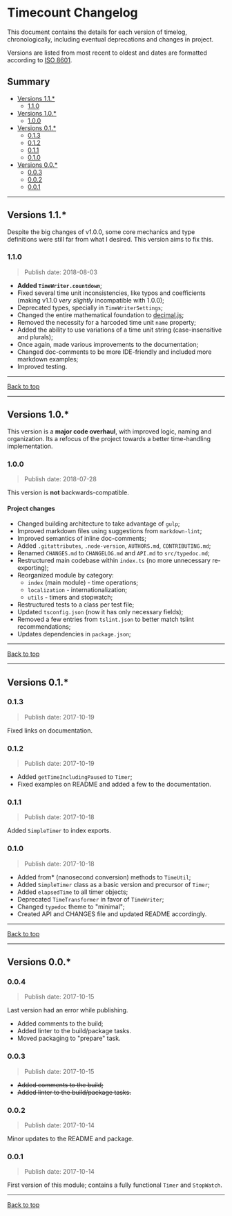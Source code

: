 # Timecount Changelog

This document contains the details for each version of timelog, chronologically, including eventual deprecations and changes in project.

Versions are listed from most recent to oldest and dates are formatted according to [ISO 8601](https://www.iso.org/iso-8601-date-and-time-format.html).

## Summary

- [Versions 1.1.*](#versions-11)
    - [1.1.0](#110)
- [Versions 1.0.*](#versions-10)
    - [1.0.0](#100)
- [Versions 0.1.*](#versions-01)
    - [0.1.3](#013)
    - [0.1.2](#012)
    - [0.1.1](#011)
    - [0.1.0](#010)
- [Versions 0.0.*](#versions-00)
    - [0.0.3](#003)
    - [0.0.2](#002)
    - [0.0.1](#001)

---

## Versions 1.1.*

Despite the big changes of v1.0.0, some core mechanics and type definitions were still far from what I desired. This version aims to fix this.

### 1.1.0

> Publish date: 2018-08-03

- **Added `TimeWriter.countdown`**;
- Fixed several time unit inconsistencies, like typos and coefficients (making v1.1.0 _very slightly_ incompatible with 1.0.0);
- Deprecated types, specially in `TimeWriterSettings`;
- Changed the entire mathematical foundation to [decimal.js](https://mikemcl.github.io/decimal.js);
- Removed the necessity for a harcoded time unit `name` property;
- Added the ability to use variations of a time unit string (case-insensitive and plurals);
- Once again, made various improvements to the documentation;
- Changed doc-comments to be more IDE-friendly and included more markdown examples;
- Improved testing.

---

[Back to top](#summary)

---

## Versions 1.0.*

This version is a **major code overhaul**, with improved logic, naming and organization. Its a refocus of the project towards a better time-handling implementation.

### 1.0.0

> Publish date: 2018-07-28

This version is **not** backwards-compatible.

#### Project changes

- Changed building architecture to take advantage of `gulp`;
- Improved markdown files using suggestions from `markdown-lint`;
- Improved semantics of inline doc-comments;
- Added `.gitattributes`, `.node-version`, `AUTHORS.md`, `CONTRIBUTING.md`;
- Renamed `CHANGES.md` to `CHANGELOG.md` and `API.md` to `src/typedoc.md`;
- Restructured main codebase within `index.ts` (no more unnecessary re-exporting);
- Reorganized module by category:
    - `index` (main module) - time operations;
    - `localization` - internationalization;
    - `utils` - timers and stopwatch;
- Restructured tests to a class per test file;
- Updated `tsconfig.json` (now it has only necessary fields);
- Removed a few entries from `tslint.json` to better match tslint recommendations;
- Updates dependencies in `package.json`;

---

[Back to top](#summary)

---

## Versions 0.1.*

### 0.1.3

> Publish date: 2017-10-19

Fixed links on documentation.

### 0.1.2

> Publish date: 2017-10-19

- Added `getTimeIncludingPaused` to `Timer`;
- Fixed examples on README and added a few to the documentation.

### 0.1.1

> Publish date: 2017-10-18

Added `SimpleTimer` to index exports.

### 0.1.0

> Publish date: 2017-10-18

- Added from* (nanosecond conversion) methods to `TimeUtil`;
- Added `SimpleTimer` class as a basic version and precursor of `Timer`;
- Added `elapsedTime` to all timer objects;
- Deprecated `TimeTransformer` in favor of `TimeWriter`;
- Changed `typedoc` theme to "minimal";
- Created API and CHANGES file and updated README accordingly.

---

[Back to top](#summary)

---

## Versions 0.0.*

### 0.0.4

> Publish date: 2017-10-15

Last version had an error while publishing.

- Added comments to the build;
- Added linter to the build/package tasks.
- Moved packaging to "prepare" task.

### 0.0.3

> Publish date: 2017-10-15

- ~~Added comments to the build;~~
- ~~Added linter to the build/package tasks.~~

### 0.0.2

> Publish date: 2017-10-14

Minor updates to the README and package.

### 0.0.1

> Publish date: 2017-10-14

First version of this module; contains a fully functional `Timer` and `StopWatch`.

---

[Back to top](#summary)
